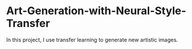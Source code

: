 # Art-Generation-with-Neural-Style-Transfer

In this project, I use transfer learning to generate new artistic images. 
